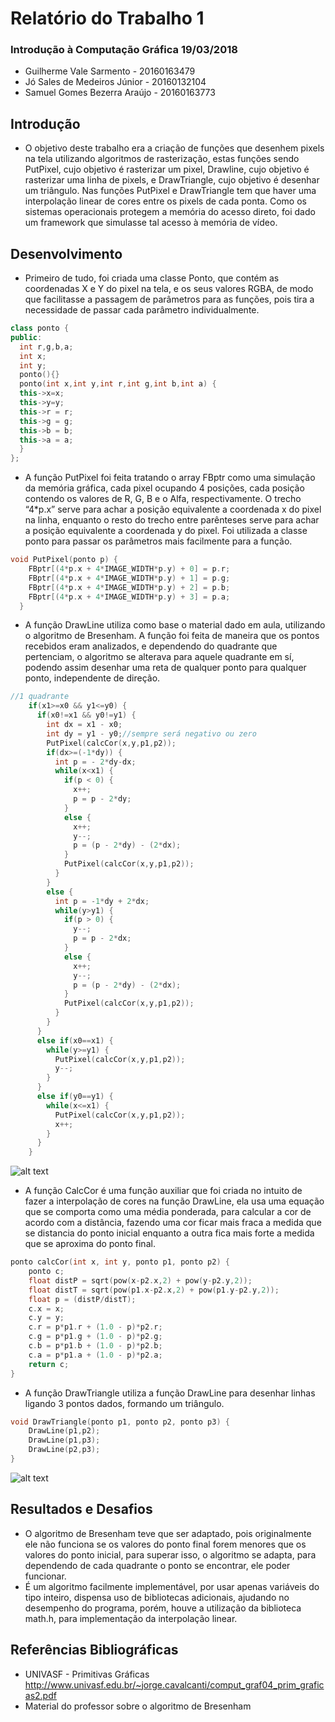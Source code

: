 # Relatório do Trabalho 1
### Introdução à Computação Gráfica 19/03/2018
   - Guilherme Vale Sarmento - 20160163479
   - Jó Sales de Medeiros Júnior - 20160132104
   - Samuel Gomes Bezerra Araújo - 20160163773

## Introdução

- O objetivo deste trabalho era a criação de funções que desenhem pixels na tela utilizando algoritmos de rasterização, estas funções sendo PutPixel, cujo objetivo é rasterizar um pixel, Drawline, cujo objetivo é rasterizar uma linha de pixels, e DrawTriangle, cujo objetivo é desenhar um triângulo. Nas funções PutPixel e DrawTriangle tem que haver uma interpolação linear de cores entre os pixels de cada ponta.
    Como os sistemas operacionais protegem a memória do acesso direto, foi dado um framework que simulasse tal acesso à memória de vídeo.

## Desenvolvimento

- Primeiro de tudo, foi criada uma classe Ponto, que contém as coordenadas X e Y do pixel na tela, e os seus valores RGBA, de modo que facilitasse a passagem de parâmetros para as funções, pois tira a necessidade de passar cada parâmetro individualmente.

```c++
class ponto {
public:
  int r,g,b,a;
  int x;
  int y;
  ponto(){}
  ponto(int x,int y,int r,int g,int b,int a) {
  this->x=x;
  this->y=y;
  this->r = r;
  this->g = g;
  this->b = b;
  this->a = a;
  }
};

```

- A função PutPixel foi feita tratando o array FBptr como uma simulação da memória gráfica, cada pixel ocupando 4 posições, cada posição contendo os valores de R, G, B e o Alfa, respectivamente. O trecho “4*p.x” serve para achar a posição equivalente a coordenada x do pixel na linha, enquanto o resto do trecho entre parênteses serve para achar a posição equivalente a coordenada y do pixel. Foi utilizada a classe ponto para passar os parâmetros mais facilmente para a função.

```c++
void PutPixel(ponto p) {
    FBptr[(4*p.x + 4*IMAGE_WIDTH*p.y) + 0] = p.r;
    FBptr[(4*p.x + 4*IMAGE_WIDTH*p.y) + 1] = p.g;
    FBptr[(4*p.x + 4*IMAGE_WIDTH*p.y) + 2] = p.b;
    FBptr[(4*p.x + 4*IMAGE_WIDTH*p.y) + 3] = p.a;
  }
```

- A função DrawLine utiliza como base o material dado em aula, utilizando o algoritmo de Bresenham. A função foi feita de maneira que os pontos recebidos eram analizados, e dependendo do quadrante que pertenciam, o algoritmo se alterava para aquele quadrante em sí, podendo assim desenhar uma reta de qualquer ponto para qualquer ponto, independente de direção.

```c++
//1 quadrante
    if(x1>=x0 && y1<=y0) {
      if(x0!=x1 && y0!=y1) {
        int dx = x1 - x0;
        int dy = y1 - y0;//sempre será negativo ou zero
        PutPixel(calcCor(x,y,p1,p2));
        if(dx>=(-1*dy)) {
          int p = - 2*dy-dx;
          while(x<x1) {
            if(p < 0) {
              x++;
              p = p - 2*dy;
            }
            else {
              x++;
              y--;
              p = (p - 2*dy) - (2*dx);
            }
            PutPixel(calcCor(x,y,p1,p2));
          }
        }
        else {
          int p = -1*dy + 2*dx;
          while(y>y1) {
            if(p > 0) {
              y--;
              p = p - 2*dx;
            }
            else {
              x++;
              y--;
              p = (p - 2*dy) - (2*dx);
            }
            PutPixel(calcCor(x,y,p1,p2));
          }
        }
      }
      else if(x0==x1) {
        while(y>=y1) {
          PutPixel(calcCor(x,y,p1,p2));
          y--;
        }
      }
      else if(y0==y1) {
        while(x<=x1) {
          PutPixel(calcCor(x,y,p1,p2));
          x++;
        }
      }
    }
```
![alt text](https://github.com/kaminarirn/I.C.G/blob/master/Prints/ExemploDrawLine.png)

- A função CalcCor é uma função auxiliar que foi criada no intuito de fazer a interpolação de cores na função DrawLine, ela usa uma equação que se comporta como uma média ponderada, para calcular a cor de acordo com a distância, fazendo uma cor ficar mais fraca a medida que se distancia do ponto inicial enquanto a outra fica mais forte a medida que se aproxima do ponto final.

```c++
ponto calcCor(int x, int y, ponto p1, ponto p2) {
    ponto c;
    float distP = sqrt(pow(x-p2.x,2) + pow(y-p2.y,2));
    float distT = sqrt(pow(p1.x-p2.x,2) + pow(p1.y-p2.y,2));
    float p = (distP/distT);
    c.x = x;
    c.y = y;
    c.r = p*p1.r + (1.0 - p)*p2.r;
    c.g = p*p1.g + (1.0 - p)*p2.g;
    c.b = p*p1.b + (1.0 - p)*p2.b;
    c.a = p*p1.a + (1.0 - p)*p2.a;
    return c;
}
```

- A função DrawTriangle utiliza a função DrawLine para desenhar linhas ligando 3 pontos dados, formando um triângulo.

```c++
void DrawTriangle(ponto p1, ponto p2, ponto p3) {
    DrawLine(p1,p2);
    DrawLine(p1,p3);
    DrawLine(p2,p3);
}
```
![alt text](https://github.com/kaminarirn/I.C.G/blob/master/Prints/ExemploDrawTriangle.png)

## Resultados e Desafios

- O algoritmo de Bresenham teve que ser adaptado, pois originalmente ele não funciona se os valores do ponto final forem menores que os valores do ponto inicial, para superar isso, o algoritmo se adapta, para dependendo de cada quadrante o ponto se encontrar, ele poder funcionar.
- É um algoritmo facilmente implementável, por usar apenas variáveis do tipo inteiro, dispensa uso de bibliotecas adicionais, ajudando no desempenho do programa, porém, houve a utilização da biblioteca math.h, para implementação da interpolação linear.

## Referências Bibliográficas

- UNIVASF - Primitivas Gráficas http://www.univasf.edu.br/~jorge.cavalcanti/comput_graf04_prim_graficas2.pdf
- Material do professor sobre o algoritmo de Bresenham
